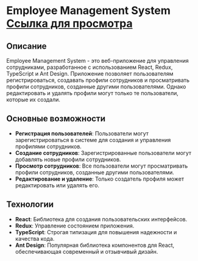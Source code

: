 # Employee Management System  [Ссылка для просмотра](https://employee-client-946bu6mwb-orlovwebdevgmailcoms-projects.vercel.app/login)

## Описание

Employee Management System - это веб-приложение для управления сотрудниками, разработанное с использованием React, Redux, TypeScript и Ant Design. Приложение позволяет пользователям регистрироваться, создавать профили сотрудников и просматривать профили сотрудников, созданные другими пользователями. Однако редактировать и удалять профили могут только те пользователи, которые их создали.

## Основные возможности

- **Регистрация пользователей**: Пользователи могут зарегистрироваться в системе для создания и управления профилями сотрудников.
- **Создание сотрудников**: Зарегистрированные пользователи могут добавлять новые профили сотрудников.
- **Просмотр сотрудников**: Все пользователи могут просматривать профили сотрудников, созданные другими пользователями.
- **Редактирование и удаление**: Только создатель профиля может редактировать или удалять его.

## Технологии

- **React**: Библиотека для создания пользовательских интерфейсов.
- **Redux**: Управление состоянием приложения.
- **TypeScript**: Строгая типизация для повышения надежности и качества кода.
- **Ant Design**: Популярная библиотека компонентов для React, обеспечивающая современный и отзывчивый дизайн.
